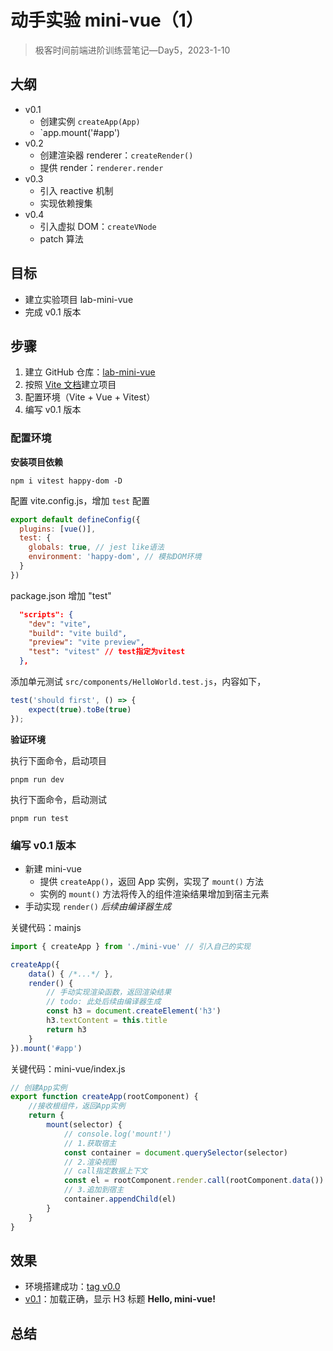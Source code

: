 # 动手实验 mini-vue（1）

> 极客时间前端进阶训练营笔记—Day5，2023-1-10

## 大纲

- v0.1
  - 创建实例 `createApp(App)`
  - `app.mount('#app')
- v0.2
  - 创建渲染器 renderer：`createRender()`
  - 提供 render：`renderer.render`
- v0.3
  - 引入 reactive 机制
  - 实现依赖搜集
- v0.4
  - 引入虚拟 DOM：`createVNode`
  - patch 算法

## 目标

- 建立实验项目 lab-mini-vue
- 完成 v0.1 版本

## 步骤

1. 建立 GitHub 仓库：[lab-mini-vue][1]
2. 按照 [Vite 文档][2]建立项目
3. 配置环境（Vite + Vue + Vitest）
4. 编写 v0.1 版本

### 配置环境
**安装项目依赖**

```shell
npm i vitest happy-dom -D
```

配置 vite.config.js，增加 `test` 配置

```js
export default defineConfig({
  plugins: [vue()],
  test: {
    globals: true, // jest like语法
    environment: 'happy-dom', // 模拟DOM环境
  }
})
```

package.json 增加 "test"

```json
  "scripts": {
    "dev": "vite",
    "build": "vite build",
    "preview": "vite preview",
    "test": "vitest" // test指定为vitest
  },
```

添加单元测试 `src/components/HelloWorld.test.js`，内容如下，

```js
test('should first', () => {
    expect(true).toBe(true)
});
```

**验证环境**

执行下面命令，启动项目

```shell
pnpm run dev
```

执行下面命令，启动测试

```shell
pnpm run test
```

### 编写 v0.1 版本

- 新建 mini-vue
  - 提供 `createApp()`，返回 App 实例，实现了 `mount()` 方法
  - 实例的 `mount()` 方法将传入的组件渲染结果增加到宿主元素
- 手动实现 `render()` *后续由编译器生成*

关键代码：mainjs

```js
import { createApp } from './mini-vue' // 引入自己的实现

createApp({
    data() { /*...*/ },
    render() {
        // 手动实现渲染函数，返回渲染结果
        // todo: 此处后续由编译器生成
        const h3 = document.createElement('h3')
        h3.textContent = this.title
        return h3
    }
}).mount('#app')
```

关键代码：mini-vue/index.js

```js
// 创建App实例
export function createApp(rootComponent) {
    //接收根组件，返回App实例
    return {
        mount(selector) {
            // console.log('mount!')
            // 1.获取宿主
            const container = document.querySelector(selector)
            // 2.渲染视图
            // call指定数据上下文
            const el = rootComponent.render.call(rootComponent.data())
            // 3.追加到宿主
            container.appendChild(el)
        }
    }
}
```

## 效果

- 环境搭建成功：[tag v0.0][3]
- [v0.1][4]：加载正确，显示 H3 标题 **Hello, mini-vue!**

## 总结

[1]: https://github.com/tangyouhua/lab-mini-vue
[2]: https://cn.vitejs.dev/guide/#scaffolding-your-first-vite-project
[3]: https://github.com/tangyouhua/lab-mini-vue/releases/tag/v0.0
[4]: https://github.com/tangyouhua/lab-mini-vue/releases/tag/v0.1
